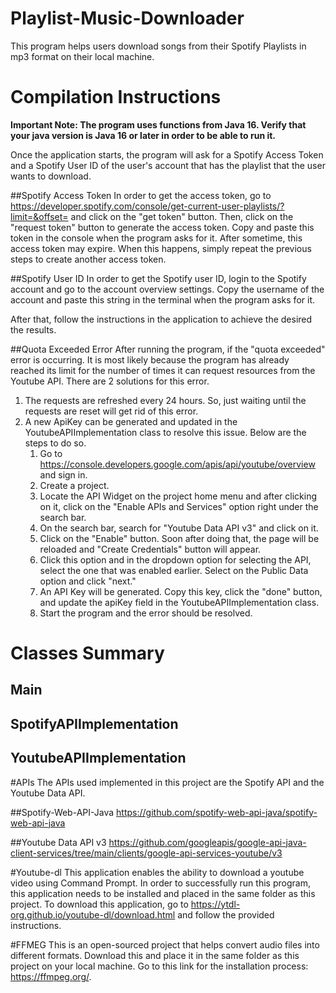 # Playlist-Music-Downloader
This program helps users download songs from their Spotify Playlists in mp3 format on their local machine.

# Compilation Instructions
__Important Note: The program uses functions from Java 16. Verify that your java version is Java 16 or later in order to be able to run it.__

Once the application starts, the program will ask for a Spotify Access Token and a Spotify User ID of the user's account that has the playlist that the user wants to download.

##Spotify Access Token
In order to get the access token, go to https://developer.spotify.com/console/get-current-user-playlists/?limit=&offset= and click on the "get token" button. Then, click on the "request token" button to generate the access token. Copy and paste this token in the console when the program asks for it. After sometime, this access token may expire. When this happens, simply repeat the previous steps to create another access token.

##Spotify User ID
In order to get the Spotify user ID, login to the Spotify account and go to the account overview settings. Copy the username of the account and paste this string in the terminal when the program asks for it.

After that, follow the instructions in the application to achieve the desired the results. 

##Quota Exceeded Error
After running the program, if the "quota exceeded" error is occurring. It is most likely because the program has already reached its limit for the number of times it can request resources from the Youtube API. There are 2 solutions for this error. 
1. The requests are refreshed every 24 hours. So, just waiting until the requests are reset will get rid of this error.
2. A new ApiKey can be generated and updated in the YoutubeAPIImplementation class to resolve this issue. Below are the steps to do so.
   1. Go to https://console.developers.google.com/apis/api/youtube/overview and sign in.
   2. Create a project. 
   3. Locate the API Widget on the project home menu and after clicking on it, click on the "Enable APIs and Services" option right under the search bar. 
   4. On the search bar, search for "Youtube Data API v3" and click on it. 
   5. Click on the "Enable" button. Soon after doing that, the page will be reloaded and "Create Credentials" button will appear.
   6. Click this option and in the dropdown option for selecting the API, select the one that was enabled earlier. Select on the Public Data option and click "next."
   7. An API Key will be generated. Copy this key, click the "done" button, and update the apiKey field in the YoutubeAPIImplementation class.
   8. Start the program and the error should be resolved.
   
# Classes Summary

## Main

## SpotifyAPIImplementation

## YoutubeAPIImplementation

#APIs
The APIs used implemented in this project are the Spotify API and the Youtube Data API. 

##Spotify-Web-API-Java
https://github.com/spotify-web-api-java/spotify-web-api-java

##Youtube Data API v3
https://github.com/googleapis/google-api-java-client-services/tree/main/clients/google-api-services-youtube/v3

#Youtube-dl
This application enables the ability to download a youtube video using Command Prompt. In order to successfully run this program, this application needs to be installed and placed in the same folder as this project. To download this application, go to https://ytdl-org.github.io/youtube-dl/download.html and follow the provided instructions.

#FFMEG
This is an open-sourced project that helps convert audio files into different formats. Download this and place it in the same folder as this project on your local machine. Go to this link for the installation process: https://ffmpeg.org/.